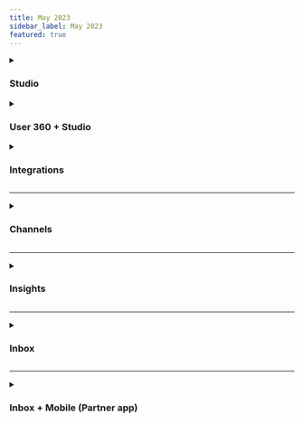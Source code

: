 ```yaml
---
title: May 2023
sidebar_label: May 2023
featured: true
---
```


<details>
<summary>

### Studio

</summary>


| New features | Description |
| -------- | -------- |
|  **Simplify the process of designing customer interactions with Dynamic chat node** | Just input the desired tasks into the node, and it will automatically engage in the corresponding conversation with customers, eliminating the need to create separate flows and nodes for each interaction. <br/> <br/>**This feature is activated upon request.**|
| **Seamless bot creation in minutes with Zero Setup** | You can now effortlessly generate a bot by just providing your website link and supporting files. This bot will be able to handle address customer queries. <br/> <br/>[Learn more](https://docs.yellow.ai/docs/platform_concepts/studio/kb/overview)|       
    
</details>
    

    
<details>
<summary>

### User 360 + Studio

</summary>


| New features | Description |
| -------- | -------- |
|  **Nudge userIds with User idenitfication flow** | The flow identifies bot users before starting a conversation by capturing their unique identifier (userId) at the beginning. This is crucial for a personalized and engaging user experience.|
      
    
</details>

 
 <details>
<summary>

### Integrations

</summary>


| New features | Description |
| -------- | -------- |
|  **Introducing Google Playstore integration** |  Yellow.ai integrates with Google Play Store, enabling agents to effectively address and respond to user reviews received for their apps.|
      
    
</details>

----

 <details>
<summary>

### Channels

</summary>


| New features | Description |
| ------------ | ----------- |
|  **Introducing Apple Buisiness Chat** |  Apple Business Chat in yellow.ai allows seamless customer interactions. Users can acknowledge order confirmations via text, while agents can send useful images. The bot provides helpful videos and order receipt files, making it easier for users to respond with Quick Reply. <br/><br/> [Learn more](https://docs.yellow.ai/docs/platform_concepts/channelConfiguration/abc)|
|  **Introducing Facebook workplace** |  Yellow.ai facilitates the **Facebook Workplace** channel, offering employees the ability to apply for leave, receive feedback from managers, request device changes, check Jira ticket statuses, and access onboarding guides. This powerful collaboration platform simplifies administrative tasks, enhances communication, and promotes productivity within organizations. <br/><br/> [Learn more](https://docs.yellow.ai/docs/platform_concepts/channelConfiguration/fb-workplace)|
|  **Effortless communication with speech-to-text (STT) in the Chat Widget** |  Speech-to-Text (STT) in the Chat Widget converts spoken words into text, enabling the chatbot to understand user queries and respond accordingly. STT saves time by eliminating the need for typing and improves intent interpretation compared to text-based messages. <br/><br/> [Learn more](https://docs.yellow.ai/docs/platform_concepts/channelConfiguration/speech-to-text#enable-stt-in-your-chatbot)|

 
    
| Enhancements | Description |
| -------- | -------- |
|  **Enhance user experience with auto language adaptation** |  The chat widget can now dynamically adjust text based on the user's language preference, supporting multiple languages for placeholder texts, tooltips, and time stamps. <br/><br/>[Learn more](https://docs.yellow.ai/docs/platform_concepts/channelConfiguration/chat-widget-localization)|
|  **Tailor the bot's appearance** |  Customize the way the chat widget looks using the widget panel. <br/><br/> [Learn more](https://docs.yellow.ai/docs/platform_concepts/channelConfiguration/web-widget#2-customize-chat-widget)|
|  **Curate the bot's debut with Initial state** | Define the chatbot's appearance for new users. <br/><br/> [Learn more](https://docs.yellow.ai/docs/platform_concepts/channelConfiguration/web-widget#21-customize-bot-look--feel-design)|
|  **Elevate user experience through interactive summary cards** |  The chat widget has summary cards that deliver precise information, feedback options (👍 and 👎), and reference links. These visually appealing cards enrich the user experience by presenting relevant information in a concise format, covering product details, user inquiries, and interaction information. <br/><br/> [Learn more](https://docs.yellow.ai/docs/platform_concepts/channelConfiguration/summary-card)|
|  **Notification sounds for bot and user messages** |   The chat widget alerts users with sound notifications for new messages from bots or agents. Customize your experience by enabling or disabling message sounds in the Settings section. <br/><br/> [Learn more](https://docs.yellow.ai/docs/platform_concepts/channelConfiguration/chat-widget-notification)|
|  **Send descriptive messages in one go using multiline input** |  Enable Multi-line input to enter text in multiple lines. Once enabled, pressing the enter key will move the cursor to the next line instead of sending the message. <br/><br/> [Learn more](https://docs.yellow.ai/docs/platform_concepts/channelConfiguration/web-widget#23-configure-bot-features-other-settings)|
    
</details>

----



 <details>
<summary>

### Insights

</summary>


| Enhancements | Description |
| -------- | -------- |
|  **Introduced two new access control roles** |  1.  **Insights (Analytics)** - This role can access all standard analytics, monitor bot health, track user journeys and goals.<br/> <br/>2. **Insights (Admin**) - This role will have access to all available data and analytics.<br/><br/>[Learn more](https://docs.yellow.ai/docs/platform_concepts/growth/introductiontoinsights#2-manage-access-and-permission-to-insights)|
|  **Unlock powerful data insights with Data explorer advanced analytics** |  Perform arithmetic operations on aggregated columns with **Formula Columns** and customize report structure through **Pivot Tables**.<br/><br/>[Learn more](https://docs.yellow.ai/docs/platform_concepts/growth/dataexplorer/savedreportsactions#4-add-a-formula-column-to-a-report)|
|  **Export User 360 data to a third-Party system for enhanced data utilization** |  You can export user 360 data on to external system via data export.<br/><br/>[Learn more](https://docs.yellow.ai/docs/platform_concepts/growth/dataops#1-data-export)|
|  **New playstore filter to filter insights data** |  You can filter insights data for the play store channel via **Insights > Overview > All channels**.|
|  **Refine insights with Play Store filter** |  You can find knowledgebase analytics on Data Explorer> Default tables.<br/><br/>[Learn more](https://docs.yellow.ai/docs/platform_concepts/growth/dataexplorer/defaulttables#1-types-of-default-tables)|      
    
</details>

-----

 <details>
<summary>

### Inbox

</summary>


| Enhancements | Description |
| -------- | -------- |
|  **Streamline field access** | You can easily rearrange essential 5-7 custom fields on the **Settings** page. By positioning them at the top of the list on the My Chats page, agents gain quick access and eliminate the need to scroll through irrelevant fields.<br/><br/>[Learn more](https://docs.yellow.ai/docs/platform_concepts/inbox/inbox-settings/workflows/chat_custom_fields#re-order-custom-fields-as-per-their-priority)|
|  **Unlock valuable insights on Knowledgebase data** |  Access and analyze your knowledge base data effortlessly through the Data Explorer. Uncover valuable insights and make informed decisions based on your knowledge base analytics.<br/><br/>[Learn more](https://docs.yellow.ai/docs/platform_concepts/growth/dataexplorer/defaulttables#1-types-of-default-tables)|
|  **Enhanced performance and scalability** |  Latest update targets reported performance issues on the MyChats Page. The speed and responisiveness have been inproved.|
|**Enhanced communication control**|Agents are restricted from directly responding to customers, allowing only internal notes.<br/><br/>[Learn more](https://docs.yellow.ai/docs/platform_concepts/inbox/inbox-settings/team/agents#-2-configure-chat-screen-ui-for-agents)  
    
</details>

-----

  <details>
<summary>

### Inbox + Mobile (Partner app)

</summary>


| Enhancements | Description |
| -------- | -------- |
|  **Support to view Whatsapp list messages** | Users can view Whatsapp list messages within the app.|
|  **Image and text display for WhatsApp messages** |  Users can easily view both the image and accompanying text as a single, unified message within the app.|
|  **Reference message display enhancement** |  Similar to regular WhatsApp, agents can now view the message to which the customer replied, enabling more effective and meaningful conversations.|
|  **Send approved templates** | You can now send pre-approved templates after the 24-hour window of active conversation ends. This enables continued communication and compliance with WhatsApp policies.|
    
</details>


